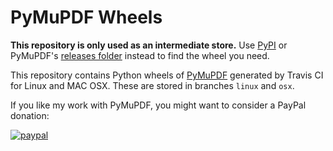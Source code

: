 # PyMuPDF Wheels
**This repository is only used as an intermediate store.** Use [PyPI](https://pypi.org/project/PyMuPDF/) or PyMuPDF's [releases folder](https://github.com/rk700/pymupdf/releases) instead to find the wheel you need.

This repository contains Python wheels of [PyMuPDF](https://github.com/pymupdf/PyMuPDF) generated by Travis CI for Linux and MAC OSX.
These are stored in branches `linux` and `osx`.

If you like my work with PyMuPDF, you might want to consider a PayPal donation:

[![paypal](https://www.paypalobjects.com/en_US/i/btn/btn_donateCC_LG.gif)](https://www.paypal.com/cgi-bin/webscr?cmd=_s-xclick&hosted_button_id=PE6665GMGMDEY&source=url)
